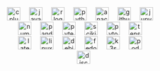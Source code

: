 <div align="center">
  <a href="https://isocpp.org/" target="_blank"><img src="https://img.shields.io/badge/C++-00599C?logo=cplusplus&logoColor=white&style=for-the-badge" height="30" alt="cplusplus logo" /></a>
  <img width="12" />
  <a href="https://www.java.com/" target="_blank"><img src="https://img.shields.io/badge/Java-007396?logo=coffeescript&logoColor=white&style=for-the-badge" height="30" alt="java logo" /></a>
  <img width="12" />
  <a href="https://www.r-project.org/" target="_blank"><img src="https://img.shields.io/badge/R-276DC3?logo=r&logoColor=white&style=for-the-badge" height="30" alt="r logo" /></a>
  <img width="12" />
  <a href="https://www.python.org/" target="_blank"><img src="https://img.shields.io/badge/Python-3776AB?logo=python&logoColor=white&style=for-the-badge" height="30" alt="python logo" /></a>
  <img width="12" />
  <a href="https://docs.conda.io/en/latest/miniconda.html" target="_blank"><img src="https://img.shields.io/badge/Miniconda-44A833?logo=anaconda&logoColor=white&style=for-the-badge" height="30" alt="anaconda logo" /></a>
  <img width="12" />
  <a href="https://github.com/" target="_blank"><img src="https://img.shields.io/badge/GitHub-181717?logo=github&logoColor=white&style=for-the-badge" height="30" alt="github logo" /></a>
  <img width="12" />
  <a href="https://jupyter.org/" target="_blank"><img src="https://img.shields.io/badge/Jupyter-FF6F00?logo=jupyter&logoColor=white&style=for-the-badge" height="30" alt="jupyter logo" /></a>
  <img width="12" /><br>
  <a href="https://numpy.org/" target="_blank"><img src="https://img.shields.io/badge/NumPy-013243?logo=numpy&logoColor=white&style=for-the-badge" height="30" alt="numpy logo" /></a>
  <img width="12" />
  <a href="https://pandas.pydata.org/" target="_blank"><img src="https://img.shields.io/badge/pandas-150458?logo=pandas&logoColor=white&style=for-the-badge" height="30" alt="pandas logo" /></a>
  <img width="12" />
  <a href="https://docs.pytest.org/en/stable/" target="_blank"><img src="https://img.shields.io/badge/Pytest-0A9EDC?logo=pytest&logoColor=white&style=for-the-badge" height="30" alt="pytest logo" /></a>
  <img width="12" />
  <a href="https://scikit-learn.org/" target="_blank"><img src="https://img.shields.io/badge/Scikit-F7931E?logo=scikitlearn&logoColor=white&style=for-the-badge" height="30" alt="scikit-learn logo" /></a>
  <img width="12" />
  <a href="https://pytorch.org/" target="_blank"><img src="https://img.shields.io/badge/PyTorch-EE4C2C?logo=pytorch&logoColor=white&style=for-the-badge" height="30" alt="pytorch logo" /></a>
  <img width="12" />
  <a href="https://www.tensorflow.org/" target="_blank"><img src="https://img.shields.io/badge/TensorFlow-FF6F00?logo=tensorflow&logoColor=white&style=for-the-badge" height="30" alt="tensorflow logo" /></a>
  <img width="12" />
  <!--<img src="https://img.shields.io/badge/D3.js-F9A03C?logo=d3dotjs&logoColor=black&style=for-the-badge" height="30" alt="d3js logo" />
  <img width="12" />--> <br>
  <a href="https://www.latex-project.org/" target="_blank"><img src="https://img.shields.io/badge/LaTeX-008080?logo=latex&logoColor=white&style=for-the-badge" height="30" alt="latex logo" /></a>
  <img width="12" />
  <a href="https://www.kernel.org/" target="_blank"><img src="https://img.shields.io/badge/Linux-FCC624?logo=linux&logoColor=black&style=for-the-badge" height="30" alt="linux logo" /></a>
  <img width="12" />
  <!--<a href="https://www.raspberrypi.org/" target="_blank"><img src="https://img.shields.io/badge/Raspberry Pi-A22846?logo=raspberrypi&logoColor=white&style=for-the-badge" height="30" alt="raspberrypi logo" /></a>
  <img width="12" />-->
  <a href="https://www.debian.org/" target="_blank"><img src="https://img.shields.io/badge/Debian-A81D33?logo=debian&logoColor=white&style=for-the-badge" height="30" alt="debian logo" /></a>
  <img width="12" />
  <a href="https://getfedora.org/" target="_blank"><img src="https://img.shields.io/badge/Fedora-51A2DA?logo=fedora&logoColor=white&style=for-the-badge" height="30" alt="fedora logo" /></a>
  <img width="12" />
  <a href="https://k3s.io/" target="_blank"><img src="https://img.shields.io/badge/K3s-FFC61C?logo=k3s&logoColor=black&style=for-the-badge" height="30" alt="k3s logo" /></a>
  <img width="12" />
  <a href="https://podman.io/" target="_blank"><img src="https://img.shields.io/badge/Podman-892CA0?logo=podman&logoColor=white&style=for-the-badge" height="30" alt="podman logo" /></a>
  <img width="12" /><br>
 <!--<a href="https://www.ui.com/" target="_blank"><img src="https://img.shields.io/badge/Ubiquiti-0559C9?logo=ubiquiti&logoColor=white&style=for-the-badge" height="30" alt="ubiquiti logo" /></a>
<img width="12" />-->
  <a href="https://discord.com/" target="_blank"><img src="https://img.shields.io/badge/Discord-5865F2?logo=discord&logoColor=white&style=for-the-badge" height="30" alt="discord logo" /></a>
</div>
